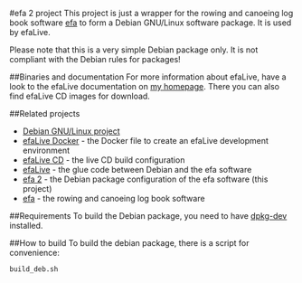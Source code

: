 #efa 2 project
This project is just a wrapper for the rowing and canoeing log book software [efa](http://efa.nmichael.de/) to form a Debian GNU/Linux software package. It is used by efaLive.

Please note that this is a very simple Debian package only. It is not compliant with the Debian rules for packages!

##Binaries and documentation
For more information about efaLive, have a look to the efaLive documentation on [my homepage](http://www.hannay.de/index.php?option=com_content&view=article&id=46&Itemid=46). There you can also find efaLive CD images for download.

##Related projects
* [Debian GNU/Linux project](http://www.debian.-org/)
* [efaLive Docker](https://github.com/efalive/efalive_docker) - the Docker file to create an efaLive development environment
* [efaLive CD](https://github.com/efalive/efalive_cd) - the live CD build configuration
* [efaLive](https://github.com/efalive/efalive) - the glue code between Debian and the efa software
* [efa 2](https://github.com/efalive/efa2) - the Debian package configuration of the efa software (this project)
* [efa](http://efa.nmichael.de/) - the rowing and canoeing log book software

##Requirements
To build the Debian package, you need to have [dpkg-dev](http://packages.debian.org/wheezy/dpkg-dev) installed.

##How to build
To build the debian package, there is a script for convenience:

```shell
build_deb.sh
```
